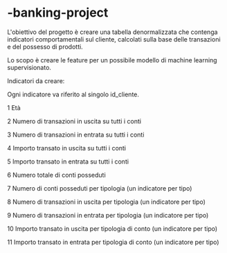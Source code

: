 # -banking-project

L'obiettivo del progetto è creare una tabella denormalizzata che contenga indicatori comportamentali sul cliente, 
calcolati sulla base delle transazioni e del possesso di prodotti.

Lo scopo è creare le feature per un possibile modello di machine learning supervisionato.

Indicatori da creare:

Ogni indicatore va riferito al singolo id_cliente.

1 Età

2 Numero di transazioni in uscita su tutti i conti

3 Numero di transazioni in entrata su tutti i conti

4 Importo transato in uscita su tutti i conti

5 Importo transato in entrata su tutti i conti

6 Numero totale di conti posseduti

7 Numero di conti posseduti per tipologia (un indicatore per tipo)

8 Numero di transazioni in uscita per tipologia (un indicatore per tipo)

9 Numero di transazioni in entrata per tipologia (un indicatore per tipo)

10 Importo transato in uscita per tipologia di conto (un indicatore per tipo)

11 Importo transato in entrata per tipologia di conto (un indicatore per tipo)
